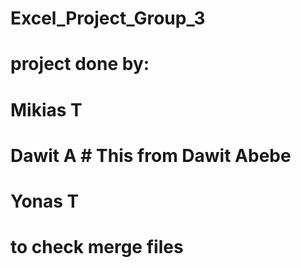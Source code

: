 # Excel_Project_Group_3

# project done by:
# Mikias T
# Dawit A # This from Dawit Abebe
# Yonas T

# to check merge files